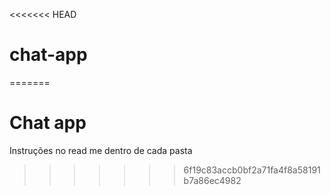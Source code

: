 <<<<<<< HEAD
# chat-app
=======
# Chat app
Instruções no read me dentro de cada pasta
>>>>>>> 6f19c83accb0bf2a71fa4f8a58191b7a86ec4982
